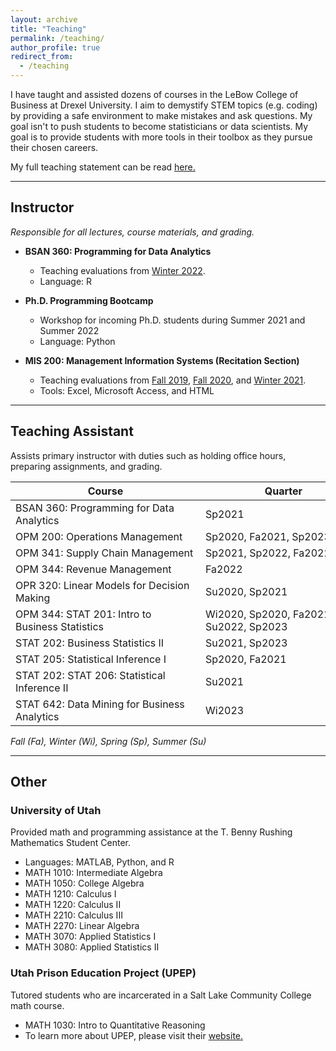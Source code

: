 ```yaml
---
layout: archive
title: "Teaching"
permalink: /teaching/
author_profile: true
redirect_from:
  - /teaching
---
```


I have taught and assisted dozens of courses in the LeBow College of Business at Drexel University. I aim to demystify STEM topics (e.g. coding) by providing a safe environment to make mistakes and ask questions. My goal isn't to push students to become statisticians or data scientists. My goal is to provide students with more tools in their toolbox as they pursue their chosen careers. 


My full teaching statement can be read <a href="/files/BuhlerTeachingStatement.pdf" target="_blank" rel="noopener noreferrer"> here. </a> 

---

## Instructor
*Responsible for all lectures, course materials, and grading.*
- **BSAN 360: Programming for Data Analytics**
	- Teaching evaluations from <a href="/files/BSAN-360_Winter2022.pdf" target="_blank" rel="noopener noreferrer">Winter 2022</a>.
	- Language: R


- **Ph.D. Programming Bootcamp**
	- Workshop for incoming Ph.D. students during Summer 2021 and Summer 2022
	- Language: Python 

- **MIS 200: Management Information Systems (Recitation Section)**

	- Teaching evaluations from <a href="/files/MIS-200_Fall2019.pdf" target="_blank" rel="noopener noreferrer">Fall 2019</a>,  <a href="/files/MIS-200_Fall2020.pdf" target="_blank" rel="noopener noreferrer">Fall 2020</a>, and <a href="/files/MIS-200_Winter2021.pdf" target="_blank" rel="noopener noreferrer">Winter 2021</a>. 
	-  Tools: Excel, Microsoft Access, and HTML
	
---

## Teaching Assistant
Assists primary instructor with duties such as holding office hours, preparing assignments, and grading.


|   <div style="width:288px">Course</div> |  <div style="width:250px">Quarter</div>  |
| --- | --- |
| BSAN 360: Programming for Data Analytics | Sp2021 |
| OPM 200: Operations Management | Sp2020, Fa2021, Sp2023 |
| OPM 341: Supply Chain Management | Sp2021, Sp2022, Fa2022 |
| OPM 344: Revenue Management | Fa2022 |
| OPR 320: Linear Models for Decision Making | Su2020, Sp2021 |
| OPM 344: STAT 201: Intro to Business Statistics | Wi2020, Sp2020, Fa2021, Su2022, Sp2023 |
| STAT 202: Business Statistics II | Su2021, Sp2023 |
| STAT 205: Statistical Inference I | Sp2020, Fa2021 |
| STAT 202: STAT 206: Statistical Inference II | Su2021 |
| STAT 642: Data Mining for Business Analytics | Wi2023 |

*Fall (Fa), Winter (Wi), Spring (Sp), Summer (Su)*


---


## Other
### University of Utah
Provided math and programming assistance at the T. Benny Rushing Mathematics Student Center.

- Languages: MATLAB, Python, and R
- MATH 1010: Intermediate Algebra
- MATH 1050: College Algebra
- MATH 1210: Calculus I 
- MATH 1220: Calculus II
- MATH 2210: Calculus III
- MATH 2270: Linear Algebra
- MATH 3070: Applied Statistics I
- MATH 3080: Applied Statistics II

### Utah Prison Education Project (UPEP)
Tutored students who are incarcerated in a Salt Lake Community College math course.
- MATH 1030: Intro to Quantitative Reasoning 
- To learn more about UPEP,  please visit their <a href="https://prisoneducationproject.utah.edu/" target="_blank" rel="noopener noreferrer">website.</a>
